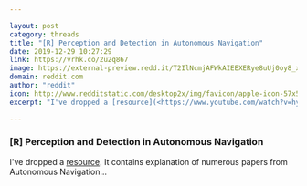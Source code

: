 ```yaml
---

layout: post
category: threads
title: "[R] Perception and Detection in Autonomous Navigation"
date: 2019-12-29 10:27:29
link: https://vrhk.co/2u2q867
image: https://external-preview.redd.it/T2IlNcmjAFWkAIEEXERye8uUj0oy8_xrL6HQlwBnQcU.jpg?width=480&height=251.308900524&auto=webp&s=02cf7d7ba2953d621a96ac8f6b92168cb0d905c9
domain: reddit.com
author: "reddit"
icon: http://www.redditstatic.com/desktop2x/img/favicon/apple-icon-57x57.png
excerpt: "I've dropped a [resource](<https://www.youtube.com/watch?v=hyEzJF3WcTI>). It contains explanation of numerous papers from Autonomous Navigation..."

---
```


### [R] Perception and Detection in Autonomous Navigation

I've dropped a [resource](<https://www.youtube.com/watch?v=hyEzJF3WcTI>). It contains explanation of numerous papers from Autonomous Navigation...